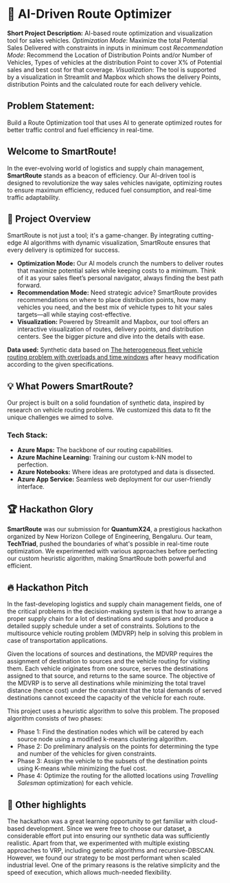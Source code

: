 
# 🌟 **AI-Driven Route Optimizer**

**Short Project Description:** AI-based route optimization and visualization tool for sales vehicles.
 _Optimization Mode_: Maximize the total Potential Sales Delivered with constraints in inputs in minimum cost
_Recommendation Mode_: Recommend the Location of Distribution Points and/or Number of Vehicles, Types of vehicles at the distribution Point to cover X% of Potential sales and best cost for that coverage.
_Visualization_: The tool is supported by a visualization in Streamlit and Mapbox which shows the delivery Points, distribution Points and the calculated route for each delivery vehicle.

## **Problem Statement:**  
Build a Route Optimization tool that uses AI to generate optimized routes for better traffic control and fuel efficiency in real-time.

## **Welcome to SmartRoute!**  
In the ever-evolving world of logistics and supply chain management, **SmartRoute** stands as a beacon of efficiency. Our AI-driven tool is designed to revolutionize the way sales vehicles navigate, optimizing routes to ensure maximum efficiency, reduced fuel consumption, and real-time traffic adaptability. 

## 🚀 **Project Overview**
SmartRoute is not just a tool; it's a game-changer. By integrating cutting-edge AI algorithms with dynamic visualization, SmartRoute ensures that every delivery is optimized for success.

- **Optimization Mode:** Our AI models crunch the numbers to deliver routes that maximize potential sales while keeping costs to a minimum. Think of it as your sales fleet’s personal navigator, always finding the best path forward.
- **Recommendation Mode:** Need strategic advice? SmartRoute provides recommendations on where to place distribution points, how many vehicles you need, and the best mix of vehicle types to hit your sales targets—all while staying cost-effective.
- **Visualization:** Powered by Streamlit and Mapbox, our tool offers an interactive visualization of routes, delivery points, and distribution centers. See the bigger picture and dive into the details with ease.

**Data used:** Synthetic data based on [The heterogeneous fleet vehicle routing problem with overloads and time windows]( https://www.sciencedirect.com/science/article/pii/S0925527313000388) after heavy modification according to the given specifications.

## 💡 **What Powers SmartRoute?**
Our project is built on a solid foundation of synthetic data, inspired by research on vehicle routing problems. We customized this data to fit the unique challenges we aimed to solve.

### **Tech Stack:**
- **Azure Maps:** The backbone of our routing capabilities.
- **Azure Machine Learning:** Training our custom k-NN model to perfection.
- **Azure Notebooks:** Where ideas are prototyped and data is dissected.
- **Azure App Service:** Seamless web deployment for our user-friendly interface.

## 🏆 **Hackathon Glory**
**SmartRoute** was our submission for **QuantumX24**, a prestigious hackathon organized by New Horizon College of Engineering, Bengaluru. Our team, **TechTriad**, pushed the boundaries of what's possible in real-time route optimization. We experimented with various approaches before perfecting our custom heuristic algorithm, making SmartRoute both powerful and efficient.

## 🔥 Hackathon Pitch

In the fast-developing logistics and supply chain management fields, one of the critical problems in the decision-making system is that how to arrange a proper supply chain for a lot of destinations and suppliers and produce a detailed supply schedule under a set of constraints. Solutions to the multisource vehicle routing problem (MDVRP) help in solving this problem in case of transportation applications.

Given the locations of sources and destinations, the MDVRP requires the assignment of destination to sources and the vehicle routing for visiting them. Each vehicle originates from one source, serves the destinations assigned to that source, and returns to the same source. The objective of the MDVRP is to serve all destinations while minimizing the total travel distance (hence cost) under the constraint that the total demands of served destinations cannot exceed the capacity of the vehicle for each route.

This project uses a heuristic algorithm to solve this problem. The proposed algorithm consists of two phases:

* Phase 1: Find the destination nodes which will be catered by each source node using a modified k-means clustering algorithm.
* Phase 2: Do preliminary analysis on the points for determining the type and number of the vehicles for given constraints.
* Phase 3: Assign the vehicle to the subsets of the destination points using K-means while minimizing the fuel cost.
* Phase 4: Optimize the routing for the allotted locations using _Travelling Salesman_ optimization) for each vehicle.

## 🔦 Other highlights

The hackathon was a great learning opportunity to get familiar with cloud-based development. Since we were free to choose our dataset, a considerable effort put into ensuring our synthetic data was sufficiently realistic. Apart from that, we experimented with multiple existing approaches to VRP, including genetic algorithms and recursive-DBSCAN. However, we found our strategy to be most performant when scaled industrial level. One of the primary reasons is the relative simplicity and the speed of execution, which allows much-needed flexibility. 





